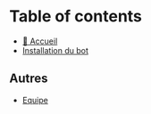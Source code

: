 # Table of contents

* [📌 Accueil](README.md)
* [Installation du bot](installation-du-bot.md)

## Autres

* [Equipe](autres/equipe.md)
